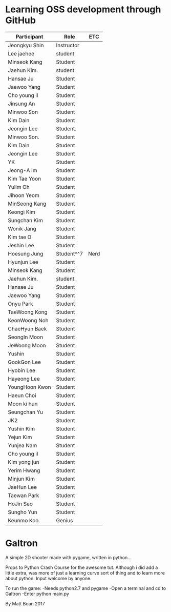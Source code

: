 ﻿# Learning OSS development through GitHub


| Participant   | Role       | ETC |
|---------------|------------|-----|
| Jeongkyu Shin | Instructor |     |
| Lee jaehee    | student    |     |
| Minseok  Kang | Student    |     |
| Jaehun Kim.   | student    |     |
| Hansae Ju     | Student    |     |
| Jaewoo Yang   | Student    |     |
| Cho young il  | Student    |     |
| Jinsung An    | Student    |     |
| Minwoo Son	| Student    |     |
| Kim Dain      | Student    |     |
| Jeongin Lee   | Student.   |     |
| Minwoo Son.   | Student    |     |
| Kim Dain      | Student    |     |
| Jeongin Lee   | Student    |     |
| YK            | Student    |     |
| Jeong-A Im    | Student    |     |
| Kim Tae Yoon  | Student    |     |
| Yulim Oh      | Student    |     |
| Jihoon Yeom   | Student    |     |
| MinSeong Kang | Student    |     |
| Keongi Kim    | Student    |     |
| Sungchan Kim  | Student    |     |
| Wonik Jang    | Student    |     |
| Kim tae O     | Student    |     |
| Jeshin Lee    | Student    |     |
| Hoesung  Jung | Student^^7 | Nerd|
| Hyunjun Lee   | Student    |     |
| Minseok  Kang | Student    |     |
| Jaehun Kim.   | student.   |     |
| Hansae Ju     | Student    |     |
| Jaewoo Yang   | Student    |     |
| Onyu Park     | Student    |     |
| TaeWoong Kong | Student    |     |
| KeonWoong Noh | Student    |     |
| ChaeHyun Baek | Student    |     |
| SeongIn Moon  | Student    |     |
| JeWoong Moon  | Student    |     |
| Yushin        | Student    |     |
| GookGon Lee   | Student    |     |
| Hyobin Lee    | Student    |     |
| Hayeong Lee   | Student    |     |
| YoungHoon Kwon| Student    |     |
| Haeun Choi    | Student    |     |
| Moon ki hun   | Student    |     |
| Seungchan Yu  | Student    |     |
| JK2           | Student    |     |
| Yushin Kim    | Student    |     |
| Yejun Kim     | Student    |     |
| Yunjea Nam    | Student    |     |
| Cho young il  | Student    |     |
| Kim yong jun  | Student    |     |
| Yerim Hwang	| Student    |     |
| Minjun Kim    | Student    |     |
| JaeHun Lee    | Student    |     |
| Taewan Park   | Student    |     |
| HoJin Seo     | Student    |     |
| Sungho Yun    | Student    |     |
| Keunmo Koo.   | Genius     |     |

# Galtron
A simple 2D shooter made with pygame, written in python...

Props to Python Crash Course for the awesome tut. Although i did add a little extra, was more of just a learning curve sort of thing and to learn more about python. Input welcome by anyone.

To run the game:
	-Needs python2.7 and pygame
	-Open a terminal and cd to Galtron
	-Enter python main.py

By Matt Boan 2017

